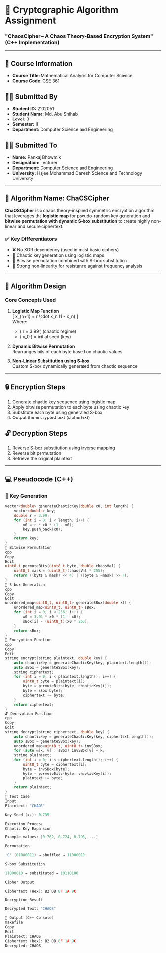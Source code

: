 # 🔐 Cryptographic Algorithm Assignment  
### "ChaosCipher – A Chaos Theory-Based Encryption System" (C++ Implementation)

---

## 🏫 Course Information  
- **Course Title:** Mathematical Analysis for Computer Science  
- **Course Code:** CSE 361  

## 🧑‍🎓 Submitted By  
- **Student ID:** 2102051  
- **Student Name:** Md. Abu Shihab  
- **Level:** 3  
- **Semester:** II  
- **Department:** Computer Science and Engineering  

## 👨‍🏫 Submitted To  
- **Name:** Pankaj Bhowmik  
- **Designation:** Lecturer  
- **Department:** Computer Science and Engineering  
- **University:** Hajee Mohammad Danesh Science and Technology University  

---

## 🔎 Algorithm Name: **ChaOSCipher**  

**ChaOSCipher** is a chaos theory-inspired symmetric encryption algorithm that leverages the **logistic map** for pseudo-random key generation and **bitwise permutation with dynamic S-box substitution** to create highly non-linear and secure ciphertext.

### ✅ Key Differentiators  
- ❌ No XOR dependency (used in most basic ciphers)  
- 🔁 Chaotic key generation using logistic maps  
- 🔀 Bitwise permutation combined with S-box substitution  
- 🔄 Strong non-linearity for resistance against frequency analysis  

---

## 🧠 Algorithm Design  

### Core Concepts Used  

1. **Logistic Map Function**  
   \[
   x_{n+1} = r \cdot x_n (1 - x_n)
   \]  
   Where:  
   - \( r = 3.99 \) (chaotic regime)  
   - \( x_0 \) = initial seed (key)

2. **Dynamic Bitwise Permutation**  
   Rearranges bits of each byte based on chaotic values

3. **Non-Linear Substitution using S-box**  
   Custom S-box dynamically generated from chaotic sequence

---

## 🔒 Encryption Steps  
1. Generate chaotic key sequence using logistic map  
2. Apply bitwise permutation to each byte using chaotic key  
3. Substitute each byte using generated S-box  
4. Output the encrypted text (ciphertext)

## 🔓 Decryption Steps  
1. Reverse S-box substitution using inverse mapping  
2. Reverse bit permutation  
3. Retrieve the original plaintext  

---

## 💻 Pseudocode (C++)  

### 🔑 Key Generation  
```cpp
vector<double> generateChaoticKey(double x0, int length) {
    vector<double> key;
    double r = 3.99;
    for (int i = 0; i < length; i++) {
        x0 = r * x0 * (1 - x0);
        key.push_back(x0);
    }
    return key;
}
🔄 Bitwise Permutation
cpp
Copy
Edit
uint8_t permuteBits(uint8_t byte, double chaosVal) {
    uint8_t mask = (uint8_t)(chaosVal * 255);
    return ((byte & mask) << 4) | ((byte & ~mask) >> 4);
}
🔁 S-box Generation
cpp
Copy
Edit
unordered_map<uint8_t, uint8_t> generateSBox(double x0) {
    unordered_map<uint8_t, uint8_t> sBox;
    for (int i = 0; i < 256; i++) {
        x0 = 3.99 * x0 * (1 - x0);
        sBox[i] = (uint8_t)(x0 * 255);
    }
    return sBox;
}
🔐 Encryption Function
cpp
Copy
Edit
string encrypt(string plaintext, double key) {
    auto chaoticKey = generateChaoticKey(key, plaintext.length());
    auto sBox = generateSBox(key);
    string ciphertext;
    for (int i = 0; i < plaintext.length(); i++) {
        uint8_t byte = plaintext[i];
        byte = permuteBits(byte, chaoticKey[i]);
        byte = sBox[byte];
        ciphertext += byte;
    }
    return ciphertext;
}
🔓 Decryption Function
cpp
Copy
Edit
string decrypt(string ciphertext, double key) {
    auto chaoticKey = generateChaoticKey(key, ciphertext.length());
    auto sBox = generateSBox(key);
    unordered_map<uint8_t, uint8_t> invSBox;
    for (auto &[k, v] : sBox) invSBox[v] = k;
    string plaintext;
    for (int i = 0; i < ciphertext.length(); i++) {
        uint8_t byte = ciphertext[i];
        byte = invSBox[byte];
        byte = permuteBits(byte, chaoticKey[i]);
        plaintext += byte;
    }
    return plaintext;
}
🧪 Test Case
Input
Plaintext: "CHAOS"

Key Seed (x₀): 0.735

Execution Process
Chaotic Key Expansion

Example values: [0.762, 0.724, 0.798, ...]

Permutation

'C' (01000011) → shuffled → 11000010

S-box Substitution

11000010 → substituted → 10110100

Cipher Output

Ciphertext (Hex): B2 DB 8F 1A 9C

Decryption Result

Decrypted Text: "CHAOS"

🧾 Output (C++ Console)
makefile
Copy
Edit
Plaintext: CHAOS  
Ciphertext (hex): B2 DB 8F 1A 9C  
Decrypted: CHAOS  
